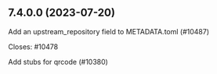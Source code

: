 ## 7.4.0.0 (2023-07-20)

Add an upstream_repository field to METADATA.toml (#10487)

Closes: #10478

Add stubs for qrcode (#10380)

